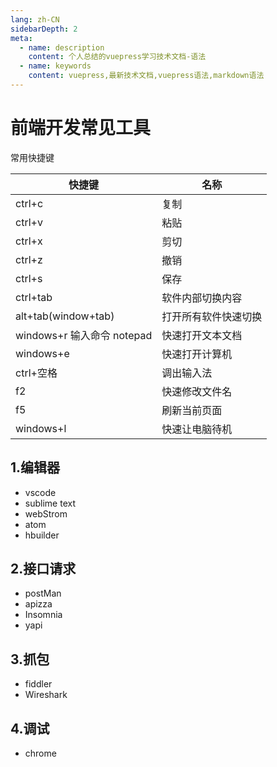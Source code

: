 ```yaml
---
lang: zh-CN
sidebarDepth: 2
meta:
  - name: description
    content: 个人总结的vuepress学习技术文档-语法
  - name: keywords
    content: vuepress,最新技术文档,vuepress语法,markdown语法
---
```


# 前端开发常见工具

常用快捷键

| 快捷键                     | 名称                 |
| -------------------------- | -------------------- |
| ctrl+c                     | 复制                 |
| ctrl+v                     | 粘贴                 |
| ctrl+x                     | 剪切                 |
| ctrl+z                     | 撤销                 |
| ctrl+s                     | 保存                 |
| ctrl+tab                   | 软件内部切换内容     |
| alt+tab(window+tab)        | 打开所有软件快速切换 |
| windows+r 输入命令 notepad | 快速打开文本文档     |
| windows+e                  | 快速打开计算机       |
| ctrl+空格                  | 调出输入法           |
| f2                         | 快速修改文件名       |
| f5                         | 刷新当前页面         |
| windows+l                  | 快速让电脑待机       |

## 1.编辑器

- vscode
- sublime text
- webStrom
- atom
- hbuilder

## 2.接口请求

- postMan
- apizza
- Insomnia
- yapi

## 3.抓包

- fiddler
- Wireshark

## 4.调试

- chrome
